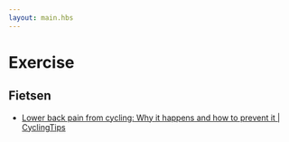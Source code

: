 ```yaml
---
layout: main.hbs
---
```

# Exercise

## Fietsen

* [Lower back pain from cycling: Why it happens and how to prevent it | CyclingTips](https://cyclingtips.com/2018/10/lower-back-pain-from-cycling-why-it-happens-and-how-to-prevent-it/)
